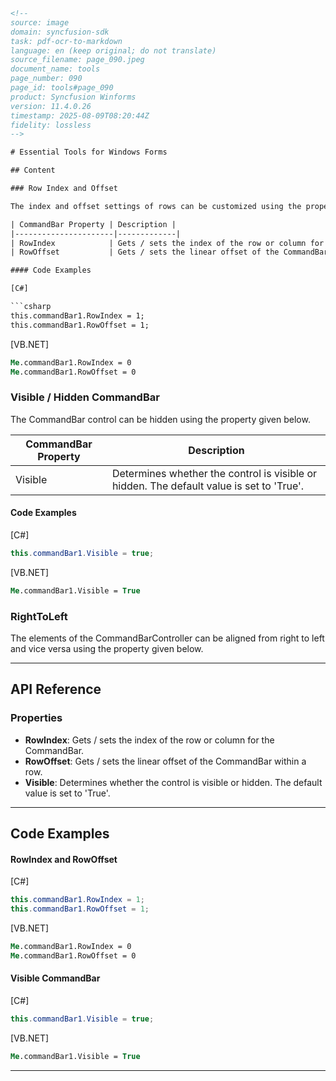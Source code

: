 ```html
<!-- 
source: image
domain: syncfusion-sdk
task: pdf-ocr-to-markdown
language: en (keep original; do not translate)
source_filename: page_090.jpeg
document_name: tools
page_number: 090
page_id: tools#page_090
product: Syncfusion Winforms
version: 11.4.0.26
timestamp: 2025-08-09T08:20:44Z
fidelity: lossless
-->

# Essential Tools for Windows Forms

## Content

### Row Index and Offset

The index and offset settings of rows can be customized using the properties given below.

| CommandBar Property | Description |
|----------------------|-------------|
| RowIndex            | Gets / sets the index of the row or column for the CommandBar. |
| RowOffset           | Gets / sets the linear offset of the CommandBar within a row. |

#### Code Examples

[C#]

```csharp
this.commandBar1.RowIndex = 1;
this.commandBar1.RowOffset = 1;
```

[VB.NET]

```vb
Me.commandBar1.RowIndex = 0
Me.commandBar1.RowOffset = 0
```

### Visible / Hidden CommandBar

The CommandBar control can be hidden using the property given below.

| CommandBar Property | Description |
|----------------------|-------------|
| Visible             | Determines whether the control is visible or hidden. The default value is set to 'True'. |

#### Code Examples

[C#]

```csharp
this.commandBar1.Visible = true;
```

[VB.NET]

```vb
Me.commandBar1.Visible = True
```

### RightToLeft

The elements of the CommandBarController can be aligned from right to left and vice versa using the property given below.

---

## API Reference

### Properties

- **RowIndex**: Gets / sets the index of the row or column for the CommandBar.
- **RowOffset**: Gets / sets the linear offset of the CommandBar within a row.
- **Visible**: Determines whether the control is visible or hidden. The default value is set to 'True'.

---

## Code Examples

#### RowIndex and RowOffset

[C#]

```csharp
this.commandBar1.RowIndex = 1;
this.commandBar1.RowOffset = 1;
```

[VB.NET]

```vb
Me.commandBar1.RowIndex = 0
Me.commandBar1.RowOffset = 0
```

#### Visible CommandBar

[C#]

```csharp
this.commandBar1.Visible = true;
```

[VB.NET]

```vb
Me.commandBar1.Visible = True
```

---

<!-- tags: [syncfusion, windowsforms, tools, rowindex, rowoffset, visible, righttoleft, commandbar] keywords: [RowIndex, RowOffset, Visible, RightToLeft, CommandBar, customization, alignment, visibility, Windows Forms] -->
```